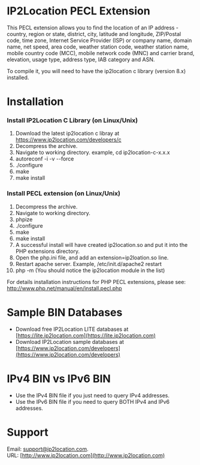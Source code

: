 # IP2Location PECL Extension
This PECL extension allows you to find the location of an IP address - country, region or state, district, city, latitude and longitude,  ZIP/Postal code, time zone, Internet Service Provider (ISP) or company  name, domain name, net speed, area code, weather station code, weather  station name, mobile country code (MCC), mobile network code (MNC) and  carrier brand, elevation, usage type, address type, IAB category and ASN.

To compile it, you will need to have the ip2location c library (version 8.x) installed.

# Installation

### Install IP2Location C Library (on Linux/Unix)
1. Download the latest ip2location c libray at https://www.ip2location.com/developers/c
2. Decompress the archive.
3. Navigate to working directory. example, cd ip2location-c-x.x.x
4. autoreconf -i -v --force
5. ./configure
6. make
7. make install
   
### Install PECL extension (on Linux/Unix)
1. Decompress the archive.
2. Navigate to working directory.
3. phpize
4. ./configure
5. make
6. make install
7. A successful install will have created ip2location.so and put it into the PHP extensions directory.
8. Open the php.ini file, and add an extension=ip2loation.so line.
9. Restart apache server. Example, /etc/init.d/apache2 restart
10. php -m (You should notice the ip2location module in the list)

For details installation instructions for PHP PECL extensions, please see:
http://www.php.net/manual/en/install.pecl.php

# Sample BIN Databases
* Download free IP2Location LITE databases at [https://lite.ip2location.com](https://lite.ip2location.com)  
* Download IP2Location sample databases at [https://www.ip2location.com/developers](https://www.ip2location.com/developers)

# IPv4 BIN vs IPv6 BIN
* Use the IPv4 BIN file if you just need to query IPv4 addresses.
* Use the IPv6 BIN file if you need to query BOTH IPv4 and IPv6 addresses.

# Support
Email: support@ip2location.com.  
URL: [http://www.ip2location.com](http://www.ip2location.com)
